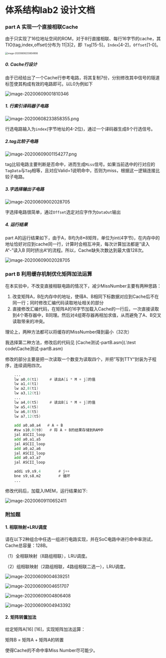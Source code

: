 # 体系结构lab2 设计文档



### part A 实现一个直接相联Cache

 由于只实现了16位地址空间的ROM，对于8行直接相联、每行16字节的cache，其TIO(tag,index,offset)分布为 11|3|2，即` Tag`[15-5]，`Index`[4-2]，`Offset`[1-0]。

<img src="img/image-20200608233804906.png" alt="image-20200608233804906" style="zoom:50%;" />

##### 0. Cache行设计

由于已经给出了一个Cache行参考电路，将其复制7份，分别修改其中信号的隧道标签使其构成有效的电路即可。以L0为例如下

![image-20200609001810346](img/image-20200609001810346.png)

##### 1. 行索引译码器子电路



![image-20200608233858355.png](img/image-20200608233858355.png)

 行选电路输入为`index`(字节地址的4-2位)，通过一个译码器生成8个行选信号。

##### 2.tag比较子电路

![image-20200609001154277.png](img/image-20200609001154277.png)

 tag比较电路主要判断是否命中，进而生成`Miss`信号。如果当前选中的行对应的`TagData`与`Tag`相等，且对应Valid=1说明命中，否则为miss，根据这一逻辑连接比较子电路。

##### 3.字选择输出子电路



![image-20200609002028705](img\image-20200609001600112.png)

字选择电路很简单，通过`Offset`选定对应字作为`DataOut`输出

##### 4. 运行结果

part A的运行结果如下，由于A，B均为8*8矩阵，单位为int(4字节)，在内存中的地址恰好对应到cache同一行，计算时会相互冲突，每次计算加法都是”读入A“-”读入B 同时挤出A“的流程。所以，Cache缺失次数达到最大值128次。

![image-20200609002028705](img\image-20200609002028705.png)



### part B 利用缓存机制优化矩阵加法运算

在本实验中，不改变直接相联电路的情况下，减少MissNumber主要有两种思路：

1. 改变矩阵A，B在内存中的地址，使得A、B相同下标数据对应到Cache后不在同一行；同时修改汇编代码读取地址相关的部分
2. 直接修改汇编代码，在矩阵A的16字节加载入Cache的一行后，一次直接读取到4个寄存器中，B同理。然后对4组寄存器再相加求值，从而避免了A、B交叉读取带来的冲突。

理论上，两种方法都可以将缓存的MissNumber降到最小（32次）

我选择第二种方法，修改后的代码见 [Cache测试-partB.asm](.\test code\Cache测试-partB.asm)

修改的部分主要是把一次读取一个数变为读取四个，并把”写到TTY“封装为子程序，连续调用四次。

```asm
	...
	lw a0,0(t1)     # 读出A[i * M + j]的值
    lw a1,4(t1)
	lw a2,8(t1)
    lw a3,12(t1)
	...
    lw a4,0(t5)     # 读出B[i * M + j]的值
    lw a5,4(t5)
    lw a6,8(t5)
    lw a7,12(t5)
	
    add a0,a0,a4   # A + B
    #sw s10,0(t0)   # 将 A + B的结果存储到RAM中
    jal ASCII_loop
	add a0,a1,a5
	jal ASCII_loop
    add a0,a2,a6
    jal ASCII_loop
    add a0,a3,a7
    jal ASCII_loop

    addi s9,s9,4        # j++
    bne s9,s8,m2        # 循环
	...

```

修改代码后，加载入IMEM，运行结果如下:

![image-20200609110652411](img/image-20200609110652411.png)

### 附加题

#### 1. 相联映射+LRU调度

请在以下2种组合中任选一组进行电路实现，并在SoC电路中进行命中率测试，Cache总容量：128B。

（1）全相联映射（8路组相联），LRU调度。

（2）组相联映射（2路组相联，4路组相联二选一），LRU调度。

![image-20200609004639251](img/image-20200609004639251.png)

![image-20200609004651707](img/image-20200609004651707.png)

![image-20200609004806408](img/image-20200609004806408.png)

![image-20200609004943392](img/image-20200609004943392.png)

#### 2. 矩阵转置加法

给定矩阵A[16] [16]，实现矩阵加法运算：

矩阵B = 矩阵A + 矩阵A的转置

使得Cache的不命中率Miss Number尽可能少。

